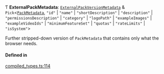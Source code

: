 Ƭ **ExternalPackMetadata**: [`ExternalPackVersionMetadata`](../interfaces/ExternalPackVersionMetadata.md) & `Pick`<[`PackMetadata`](PackMetadata.md), ``"id"`` \| ``"name"`` \| ``"shortDescription"`` \| ``"description"`` \| ``"permissionsDescription"`` \| ``"category"`` \| ``"logoPath"`` \| ``"exampleImages"`` \| ``"exampleVideoIds"`` \| ``"minimumFeatureSet"`` \| ``"quotas"`` \| ``"rateLimits"`` \| ``"isSystem"``\>

Further stripped-down version of `PackMetadata` that contains only what the browser needs.

#### Defined in

[compiled_types.ts:114](https://github.com/coda/packs-sdk/blob/main/compiled_types.ts#L114)
